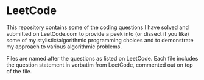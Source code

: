 # LeetCode

This repository contains some of the coding questions I have solved and submitted on LeetCode.com to provide a peek into (or dissect if you like) some of my stylistic/algorithmic programming choices and to demonstrate my approach to various algorithmic problems. 

Files are named after the questions as listed on LeetCode. Each file includes the question statement in verbatim from LeetCode, commented out on top of the file. 

